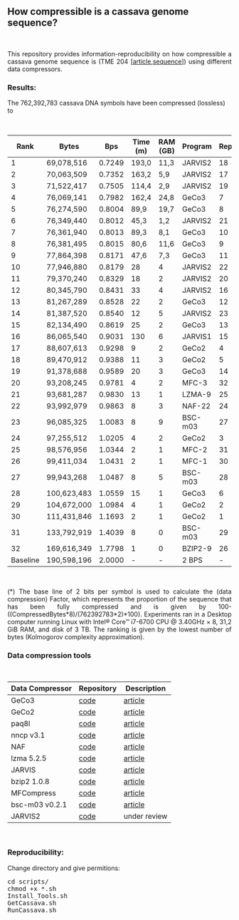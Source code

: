 
## <b>How compressible is a cassava genome sequence?</b> ##

<br>

<p align="justify">This repository provides information-reproducibility on how compressible a cassava genome sequence is (TME 204 [<a href="https://doi.org/10.1093/gigascience/giac028">article</a>,<a href="https://ftp.cngb.org/pub/gigadb/pub/10.5524/102001_103000/102193/00_Assembly_Fasta/haplotigs/TME204.HiFi_HiC.haplotig1.fa">sequence</a>]) using different data compressors.</p>

### Results: ###

The 762,392,783 cassava DNA symbols have been compressed (lossless) to

<br>
<div align="center">

| Rank     |Bytes       |Bps    |Time (m)|RAM (GB)| Program | Replication | Factor2(*) |
|----------|------------|-------|--------|--------|---------|-----------|--------|
|1 | 69,078,516 | 0.7249 | 193,0 | 11,3 | JARVIS2 | 18 | ![64%](https://progress-bar.dev/64)|
|2 | 70,063,509 | 0.7352 | 163,2 | 5,9 | JARVIS2 | 17 | ![63%](https://progress-bar.dev/63)|
|3 | 71,522,417 | 0.7505 | 114,4 | 2,9 | JARVIS2 | 19 | ![62%](https://progress-bar.dev/62)|
|4 | 76,069,141 | 0.7982 | 162,4 | 24,8 | GeCo3 | 7 | ![60%](https://progress-bar.dev/60)|
|5 | 76,274,590 | 0.8004 | 89,9 | 19,7 | GeCo3 | 8 | ![60%](https://progress-bar.dev/60)|
|6 | 76,349,440 | 0.8012 | 45,3 | 1,2 | JARVIS2 | 21 | ![60%](https://progress-bar.dev/60)|
|7 | 76,361,940 | 0.8013 | 89,3 | 8,1 | GeCo3 | 10 | ![60%](https://progress-bar.dev/60)|
|8 | 76,381,495 | 0.8015 | 80,6 | 11,6 | GeCo3 | 9 | ![60%](https://progress-bar.dev/60)|
|9 | 77,864,398 | 0.8171 | 47,6 | 7,3 | GeCo3 | 11 | ![59%](https://progress-bar.dev/59)|
|10 | 77,946,880 | 0.8179 | 28 | 4 | JARVIS2 | 22 | ![59%](https://progress-bar.dev/59)|
|11 | 79,370,240 | 0.8329 | 18 | 2 | JARVIS2 | 20 | ![58%](https://progress-bar.dev/58)|
|12 | 80,345,790 | 0.8431 | 33 | 4 | JARVIS2 | 16 | ![58%](https://progress-bar.dev/58)|
|13 | 81,267,289 | 0.8528 | 22 | 2 | GeCo3 | 12 | ![57%](https://progress-bar.dev/57)|
|14 | 81,387,520 | 0.8540 | 12 | 5 | JARVIS2 | 23 | ![57%](https://progress-bar.dev/57)|
|15 | 82,134,490 | 0.8619 | 25 | 2 | GeCo3 | 13 | ![57%](https://progress-bar.dev/57)|
|16 | 86,065,540 | 0.9031 | 130 | 6 | JARVIS1 | 15 | ![55%](https://progress-bar.dev/55)|
|17 | 88,607,613 | 0.9298 | 9 | 2 | GeCo2 | 4 | ![54%](https://progress-bar.dev/54)|
|18 | 89,470,912 | 0.9388 | 11 | 3 | GeCo2 | 5 | ![53%](https://progress-bar.dev/53)|
|19 | 91,378,688 | 0.9589 | 20 | 3 | GeCo3 | 14 | ![52%](https://progress-bar.dev/52)|
|20 | 93,208,245 | 0.9781 | 4 | 2 | MFC-3 | 32 | ![51%](https://progress-bar.dev/51)|
|21 | 93,681,287 | 0.9830 | 13 | 1 | LZMA-9 | 25 | ![51%](https://progress-bar.dev/51)|
|22 | 93,992,979 | 0.9863 | 8 | 3 | NAF-22 | 24 | ![51%](https://progress-bar.dev/51)|
|23 | 96,085,325 | 1.0083 | 8 | 9 | BSC-m03 | 27 | ![50%](https://progress-bar.dev/50)|
|24 | 97,255,512 | 1.0205 | 4 | 2 | GeCo2 | 3 | ![49%](https://progress-bar.dev/49)|
|25 | 98,576,956 | 1.0344 | 2 | 1 | MFC-2 | 31 | ![48%](https://progress-bar.dev/48)|
|26 | 99,411,034 | 1.0431 | 2 | 1 | MFC-1 | 30 | ![48%](https://progress-bar.dev/48)|
|27 | 99,943,268 | 1.0487 | 8 | 5 | BSC-m03 | 28 | ![48%](https://progress-bar.dev/48)|
|28 | 100,623,483 | 1.0559 | 15 | 1 | GeCo3 | 6 | ![47%](https://progress-bar.dev/47)|
|29 | 104,672,000 | 1.0984 | 4 | 1 | GeCo2 | 2 | ![45%](https://progress-bar.dev/45)|
|30 | 111,431,846 | 1.1693 | 2 | 1 | GeCo2 | 1 | ![42%](https://progress-bar.dev/42)|
|31 | 133,792,919 | 1.4039 | 8 | 0 | BSC-m03 | 29 | ![30%](https://progress-bar.dev/30) |
|32 | 169,616,349 | 1.7798 | 1 | 0 | BZIP2-9 | 26 | ![11%](https://progress-bar.dev/11) |
| Baseline |190,598,196 | 2.0000 | -      | -      | 2 BPS   |-          |![0%](https://progress-bar.dev/0) |

</div>
<br>

<p align="justify">(*) The base line of 2 bits per symbol is used to calculate the (data compression) Factor, which represents the proportion of the sequence that has been fully compressed and is given by 100-((CompressedBytes*8)/(762392783*2)*100). Experiments ran in a Desktop computer running Linux with Intel® Core™ i7-6700 CPU @ 3.40GHz × 8, 31,2 GiB RAM, and disk of 3 TB. The ranking is given by the lowest number of bytes (Kolmogorov complexity approximation).</p>

### Data compression tools ###

<br>
<div align="center">

| Data Compressor | Repository | Description  |
|-----------------|------------|--------------|
| GeCo3           |<a href="https://github.com/cobilab/geco3">code</a>  | <a href="https://doi.org/10.1093/gigascience/giaa119">article</a>|
| GeCo2           |<a href="https://github.com/cobilab/geco2">code</a>  | <a href="https://link.springer.com/chapter/10.1007/978-3-030-23873-5_17">article</a>|
| paq8l           |<a href="http://mattmahoney.net/dc/paq8l.zip">code</a>  | <a href="http://mattmahoney.net/dc/#paq">article</a>|
| nncp v3.1       |<a href="https://bellard.org/nncp/">code</a>  | <a href="https://bellard.org/nncp/nncp_v2.pdf">article</a>|
| NAF             |<a href="https://github.com/KirillKryukov/naf">code</a>  | <a href="https://doi.org/10.1093/bioinformatics/btz144">article</a>|
| lzma 5.2.5      |<a href="https://tukaani.org/xz/">code</a>  | <a href="https://tukaani.org/xz/">article</a>|
| JARVIS          |<a href="https://github.com/cobilab/jarvis">code</a>  | <a href="https://doi.org/10.3390/e21111074">article</a>|
| bzip2 1.0.8     |<a href="https://sourceware.org/bzip2/">code</a>  | <a href="https://sourceware.org/bzip2/">article</a>|
| MFCompress      |<a href="http://sweet.ua.pt/ap/software/mfcompress/MFCompress-linux64-1.01.tgz">code</a>  | <a href="https://doi.org/10.1093/bioinformatics/btt594">article</a>|
| bsc-m03 v0.2.1  |<a href="https://github.com/IlyaGrebnov/bsc-m03">code</a>  | <a href="https://github.com/IlyaGrebnov/bsc-m03">article</a>|
| JARVIS2         |<a href="https://github.com/cobioders/jarvis2">code</a>  | under review |

</div>
<br>

### Reproducibility: ###

Change directory and give permitions:
<pre>
cd scripts/
chmod +x *.sh
Install_Tools.sh
GetCassava.sh
RunCassava.sh
</pre>

